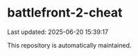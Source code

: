 # battlefront-2-cheat

Last updated: 2025-06-20 15:39:17

This repository is automatically maintained.

